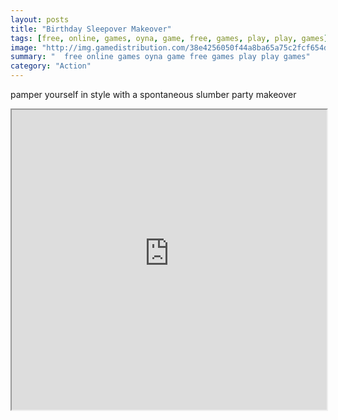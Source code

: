 ```yaml
---
layout: posts
title: "Birthday Sleepover Makeover"
tags: [free, online, games, oyna, game, free, games, play, play, games]
image: "http://img.gamedistribution.com/38e4256050f44a8ba65a75c2fcf654dd.jpg"
summary: "  free online games oyna game free games play play games"
category: "Action"
---
```


pamper yourself in style with a spontaneous slumber party makeover

<iframe width="100%" height="480px;" src="http://flash.gamedistribution.com?game=38e4256050f44a8ba65a75c2fcf654dd"></iframe>
